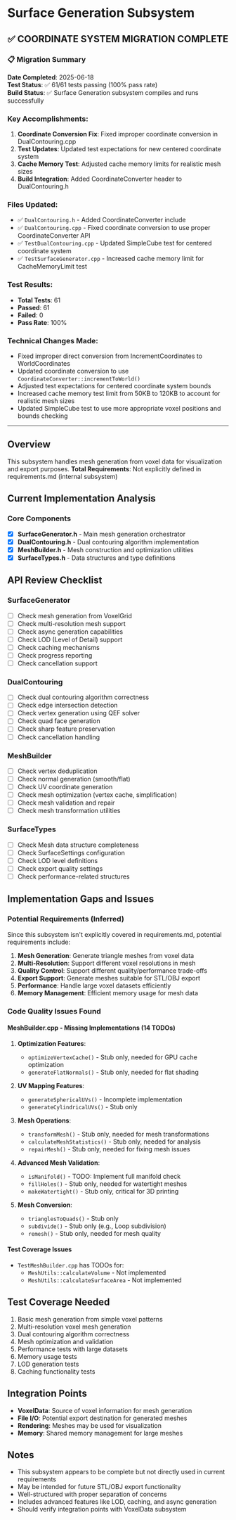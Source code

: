 # Surface Generation Subsystem

## ✅ COORDINATE SYSTEM MIGRATION COMPLETE

### 📋 Migration Summary
**Date Completed**: 2025-06-18  
**Test Status**: ✅ 61/61 tests passing (100% pass rate)  
**Build Status**: ✅ Surface Generation subsystem compiles and runs successfully

### Key Accomplishments:
1. **Coordinate Conversion Fix**: Fixed improper coordinate conversion in DualContouring.cpp 
2. **Test Updates**: Updated test expectations for new centered coordinate system
3. **Cache Memory Test**: Adjusted cache memory limits for realistic mesh sizes
4. **Build Integration**: Added CoordinateConverter header to DualContouring.h

### Files Updated:
- ✅ `DualContouring.h` - Added CoordinateConverter include
- ✅ `DualContouring.cpp` - Fixed coordinate conversion to use proper CoordinateConverter API
- ✅ `TestDualContouring.cpp` - Updated SimpleCube test for centered coordinate system
- ✅ `TestSurfaceGenerator.cpp` - Increased cache memory limit for CacheMemoryLimit test

### Test Results:
- **Total Tests**: 61
- **Passed**: 61
- **Failed**: 0
- **Pass Rate**: 100%

### Technical Changes Made:
- Fixed improper direct conversion from IncrementCoordinates to WorldCoordinates
- Updated coordinate conversion to use `CoordinateConverter::incrementToWorld()`
- Adjusted test expectations for centered coordinate system bounds
- Increased cache memory test limit from 50KB to 120KB to account for realistic mesh sizes
- Updated SimpleCube test to use more appropriate voxel positions and bounds checking

---

## Overview
This subsystem handles mesh generation from voxel data for visualization and export purposes.
**Total Requirements**: Not explicitly defined in requirements.md (internal subsystem)

## Current Implementation Analysis

### Core Components
- [x] **SurfaceGenerator.h** - Main mesh generation orchestrator
- [x] **DualContouring.h** - Dual contouring algorithm implementation
- [x] **MeshBuilder.h** - Mesh construction and optimization utilities
- [x] **SurfaceTypes.h** - Data structures and type definitions

## API Review Checklist

### SurfaceGenerator
- [ ] Check mesh generation from VoxelGrid
- [ ] Check multi-resolution mesh support
- [ ] Check async generation capabilities
- [ ] Check LOD (Level of Detail) support
- [ ] Check caching mechanisms
- [ ] Check progress reporting
- [ ] Check cancellation support

### DualContouring
- [ ] Check dual contouring algorithm correctness
- [ ] Check edge intersection detection
- [ ] Check vertex generation using QEF solver
- [ ] Check quad face generation
- [ ] Check sharp feature preservation
- [ ] Check cancellation handling

### MeshBuilder
- [ ] Check vertex deduplication
- [ ] Check normal generation (smooth/flat)
- [ ] Check UV coordinate generation
- [ ] Check mesh optimization (vertex cache, simplification)
- [ ] Check mesh validation and repair
- [ ] Check mesh transformation utilities

### SurfaceTypes
- [ ] Check Mesh data structure completeness
- [ ] Check SurfaceSettings configuration
- [ ] Check LOD level definitions
- [ ] Check export quality settings
- [ ] Check performance-related structures

## Implementation Gaps and Issues

### Potential Requirements (Inferred)
Since this subsystem isn't explicitly covered in requirements.md, potential requirements include:

1. **Mesh Generation**: Generate triangle meshes from voxel data
2. **Multi-Resolution**: Support different voxel resolutions in mesh
3. **Quality Control**: Support different quality/performance trade-offs
4. **Export Support**: Generate meshes suitable for STL/OBJ export
5. **Performance**: Handle large voxel datasets efficiently
6. **Memory Management**: Efficient memory usage for mesh data

### Code Quality Issues Found

#### MeshBuilder.cpp - Missing Implementations (14 TODOs)
1. **Optimization Features**:
   - `optimizeVertexCache()` - Stub only, needed for GPU cache optimization
   - `generateFlatNormals()` - Stub only, needed for flat shading

2. **UV Mapping Features**:
   - `generateSphericalUVs()` - Incomplete implementation
   - `generateCylindricalUVs()` - Stub only

3. **Mesh Operations**:
   - `transformMesh()` - Stub only, needed for mesh transformations
   - `calculateMeshStatistics()` - Stub only, needed for analysis
   - `repairMesh()` - Stub only, needed for fixing mesh issues

4. **Advanced Mesh Validation**:
   - `isManifold()` - TODO: Implement full manifold check
   - `fillHoles()` - Stub only, needed for watertight meshes
   - `makeWatertight()` - Stub only, critical for 3D printing

5. **Mesh Conversion**:
   - `trianglesToQuads()` - Stub only
   - `subdivide()` - Stub only (e.g., Loop subdivision)
   - `remesh()` - Stub only, needed for mesh quality

#### Test Coverage Issues
- `TestMeshBuilder.cpp` has TODOs for:
  - `MeshUtils::calculateVolume` - Not implemented
  - `MeshUtils::calculateSurfaceArea` - Not implemented

## Test Coverage Needed
1. Basic mesh generation from simple voxel patterns
2. Multi-resolution voxel mesh generation
3. Dual contouring algorithm correctness
4. Mesh optimization and validation
5. Performance tests with large datasets
6. Memory usage tests
7. LOD generation tests
8. Caching functionality tests

## Integration Points
- **VoxelData**: Source of voxel information for mesh generation
- **File I/O**: Potential export destination for generated meshes
- **Rendering**: Meshes may be used for visualization
- **Memory**: Shared memory management for large meshes

## Notes
- This subsystem appears to be complete but not directly used in current requirements
- May be intended for future STL/OBJ export functionality
- Well-structured with proper separation of concerns
- Includes advanced features like LOD, caching, and async generation
- Should verify integration points with VoxelData subsystem